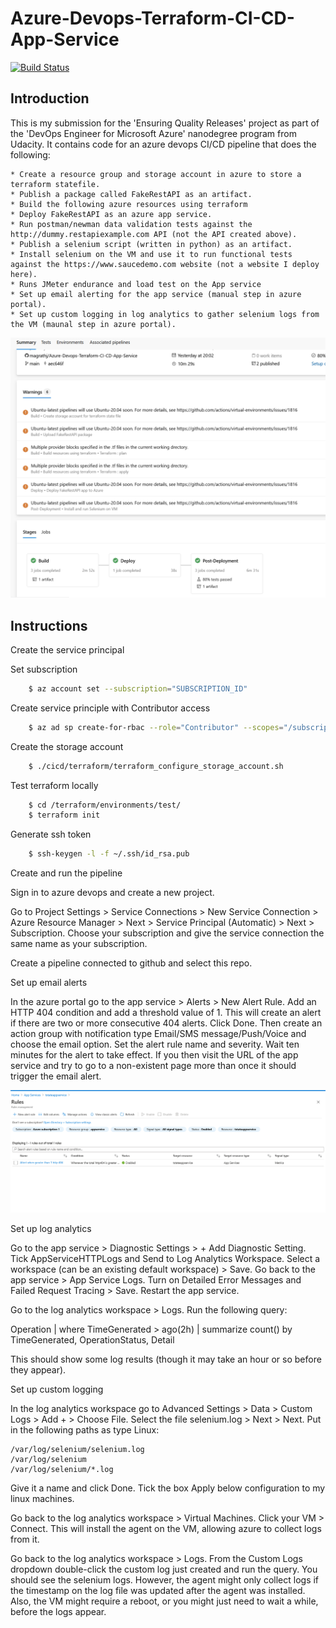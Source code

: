 # Azure-Devops-Terraform-CI-CD-App-Service



[![Build Status](https://dev.azure.com/EnsureQualityReleases/EnsureQualityReleases/_apis/build/status/magrathj.Azure-Devops-Terraform-CI-CD-App-Service%20(1)?branchName=main)](https://dev.azure.com/EnsureQualityReleases/EnsureQualityReleases/_build/latest?definitionId=3&branchName=main)

## Introduction

This is my submission for the 'Ensuring Quality Releases' project as part of the 'DevOps Engineer for Microsoft Azure' nanodegree program from Udacity. It contains code for an azure devops CI/CD pipeline that does the following:

    * Create a resource group and storage account in azure to store a terraform statefile.
    * Publish a package called FakeRestAPI as an artifact.
    * Build the following azure resources using terraform
    * Deploy FakeRestAPI as an azure app service.
    * Run postman/newman data validation tests against the http://dummy.restapiexample.com API (not the API created above).
    * Publish a selenium script (written in python) as an artifact.
    * Install selenium on the VM and use it to run functional tests against the https://www.saucedemo.com website (not a website I deploy here).
    * Runs JMeter endurance and load test on the App service
    * Set up email alerting for the app service (manual step in azure portal).
    * Set up custom logging in log analytics to gather selenium logs from the VM (maunal step in azure portal).

![Pipeline](images/Azure-Pipeline.PNG)

## Instructions
Create the service principal


Set subscription 
```bash
    $ az account set --subscription="SUBSCRIPTION_ID" 
```

Create service principle with Contributor access 
```bash
    $ az ad sp create-for-rbac --role="Contributor" --scopes="/subscriptions/SUBSCRIPTION_ID"
```


Create the storage account
```bash
    $ ./cicd/terraform/terraform_configure_storage_account.sh
```

Test terraform locally
```bash
    $ cd /terraform/environments/test/
    $ terraform init
```

Generate ssh token
```bash
    $ ssh-keygen -l -f ~/.ssh/id_rsa.pub
```


Create and run the pipeline

Sign in to azure devops and create a new project.

Go to Project Settings > Service Connections > New Service Connection > Azure Resource Manager > Next > Service Principal (Automatic) > Next > Subscription. Choose your subscription and give the service connection the same name as your subscription.

Create a pipeline connected to github and select this repo.

Set up email alerts

In the azure portal go to the app service > Alerts > New Alert Rule. Add an HTTP 404 condition and add a threshold value of 1. This will create an alert if there are two or more consecutive 404 alerts. Click Done. Then create an action group with notification type Email/SMS message/Push/Voice and choose the email option. Set the alert rule name and severity. Wait ten minutes for the alert to take effect. If you then visit the URL of the app service and try to go to a non-existent page more than once it should trigger the email alert.


![Pipeline](images/EmailAltertHTTP404.PNG)

Set up log analytics

Go to the app service > Diagnostic Settings > + Add Diagnostic Setting. Tick AppServiceHTTPLogs and Send to Log Analytics Workspace. Select a workspace (can be an existing default workspace) > Save. Go back to the app service > App Service Logs. Turn on Detailed Error Messages and Failed Request Tracing > Save. Restart the app service.

Go to the log analytics workspace > Logs. Run the following query:

Operation
| where TimeGenerated > ago(2h)
| summarize count() by TimeGenerated, OperationStatus, Detail

This should show some log results (though it may take an hour or so before they appear).

Set up custom logging

In the log analytics workspace go to Advanced Settings > Data > Custom Logs > Add + > Choose File. Select the file selenium.log > Next > Next. Put in the following paths as type Linux:

    /var/log/selenium/selenium.log
    /var/log/selenium
    /var/log/selenium/*.log

Give it a name and click Done. Tick the box Apply below configuration to my linux machines.

Go back to the log analytics workspace > Virtual Machines. Click your VM > Connect. This will install the agent on the VM, allowing azure to collect logs from it.

Go back to the log analytics workspace > Logs. From the Custom Logs dropdown double-click the custom log just created and run the query. You should see the selenium logs. However, the agent might only collect logs if the timestamp on the log file was updated after the agent was installed. Also, the VM might require a reboot, or you might just need to wait a while, before the logs appear.